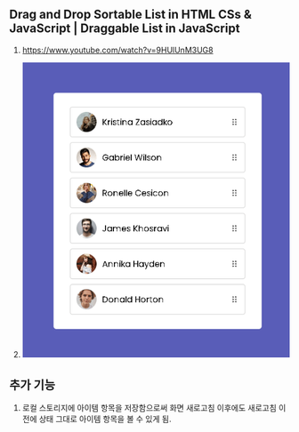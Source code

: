 ## Drag and Drop Sortable List in HTML CSs & JavaScript | Draggable List in JavaScript

1. <https://www.youtube.com/watch?v=9HUlUnM3UG8>

2. ![캡쳐](screenshot.gif)

## 추가 기능

1. 로컬 스토리지에 아이템 항목을 저장함으로써 화면 새로고침 이후에도 새로고침 이전에 상태 그대로 아이템 항목을 볼 수 있게 됨.
